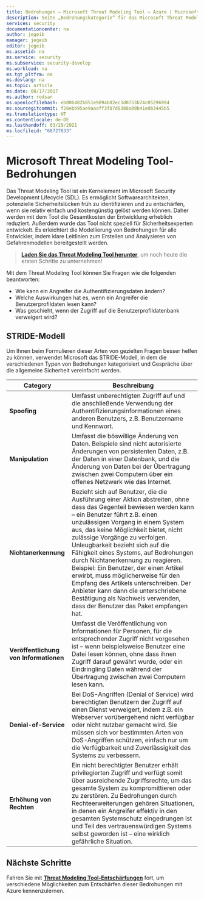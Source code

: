 ```yaml
---
title: Bedrohungen – Microsoft Threat Modeling Tool – Azure | Microsoft-Dokumentation
description: Seite „Bedrohungskategorie“ für das Microsoft Threat Modeling Tool mit Kategorien für alle generierten Bedrohungen.
services: security
documentationcenter: na
author: jegeib
manager: jegeib
editor: jegeib
ms.assetid: na
ms.service: security
ms.subservice: security-develop
ms.workload: na
ms.tgt_pltfrm: na
ms.devlang: na
ms.topic: article
ms.date: 08/17/2017
ms.author: rodsan
ms.openlocfilehash: eb006482b851e9094b82ec3d0753b74c05296994
ms.sourcegitcommit: f28ebb95ae9aaaff3f87d8388a09b41e0b3445b5
ms.translationtype: HT
ms.contentlocale: de-DE
ms.lasthandoff: 03/29/2021
ms.locfileid: "68727833"
---
```

# <a name="microsoft-threat-modeling-tool-threats"></a>Microsoft Threat Modeling Tool-Bedrohungen

Das Threat Modeling Tool ist ein Kernelement im Microsoft Security Development Lifecycle (SDL). Es ermöglicht Softwarearchitekten, potenzielle Sicherheitslücken früh zu identifizieren und zu entschärfen, wenn sie relativ einfach und kostengünstig gelöst werden können. Daher werden mit dem Tool die Gesamtkosten der Entwicklung erheblich reduziert. Außerdem wurde das Tool nicht speziell für Sicherheitsexperten entwickelt. Es erleichtert die Modellierung von Bedrohungen für alle Entwickler, indem klare Leitlinien zum Erstellen und Analysieren von Gefahrenmodellen bereitgestellt werden.

> **[Laden Sie das Threat Modeling Tool herunter](threat-modeling-tool.md)**, um noch heute die ersten Schritte zu unternehmen!

Mit dem Threat Modeling Tool können Sie Fragen wie die folgenden beantworten:

* Wie kann ein Angreifer die Authentifizierungsdaten ändern?
* Welche Auswirkungen hat es, wenn ein Angreifer die Benutzerprofildaten lesen kann?
* Was geschieht, wenn der Zugriff auf die Benutzerprofildatenbank verweigert wird?

## <a name="stride-model"></a>STRIDE-Modell

Um Ihnen beim Formulieren dieser Arten von gezielten Fragen besser helfen zu können, verwendet Microsoft das STRIDE-Modell, in dem die verschiedenen Typen von Bedrohungen kategorisiert und Gespräche über die allgemeine Sicherheit vereinfacht werden.

| Category | Beschreibung |
| -------- | ----------- |
| **Spoofing** | Umfasst unberechtigten Zugriff auf und die anschließende Verwendung der Authentifizierungsinformationen eines anderen Benutzers, z.B. Benutzername und Kennwort. |
| **Manipulation** | Umfasst die böswillige Änderung von Daten. Beispiele sind nicht autorisierte Änderungen von persistenten Daten, z.B. der Daten in einer Datenbank, und die Änderung von Daten bei der Übertragung zwischen zwei Computern über ein offenes Netzwerk wie das Internet. |
| **Nichtanerkennung** | Bezieht sich auf Benutzer, die die Ausführung einer Aktion abstreiten, ohne dass das Gegenteil bewiesen werden kann – ein Benutzer führt z.B. einen unzulässigen Vorgang in einem System aus, das keine Möglichkeit bietet, nicht zulässige Vorgänge zu verfolgen. Unleugbarkeit bezieht sich auf die Fähigkeit eines Systems, auf Bedrohungen durch Nichtanerkennung zu reagieren. Beispiel: Ein Benutzer, der einen Artikel erwirbt, muss möglicherweise für den Empfang des Artikels unterschreiben. Der Anbieter kann dann die unterschriebene Bestätigung als Nachweis verwenden, dass der Benutzer das Paket empfangen hat. |
| **Veröffentlichung von Informationen** | Umfasst die Veröffentlichung von Informationen für Personen, für die entsprechender Zugriff nicht vorgesehen ist – wenn beispielsweise Benutzer eine Datei lesen können, ohne dass ihnen Zugriff darauf gewährt wurde, oder ein Eindringling Daten während der Übertragung zwischen zwei Computern lesen kann. |
| **Denial-of-Service** | Bei DoS-Angriffen (Denial of Service) wird berechtigten Benutzern der Zugriff auf einen Dienst verweigert, indem z.B. ein Webserver vorübergehend nicht verfügbar oder nicht nutzbar gemacht wird. Sie müssen sich vor bestimmten Arten von DoS-Angriffen schützen, einfach nur um die Verfügbarkeit und Zuverlässigkeit des Systems zu verbessern. |
| **Erhöhung von Rechten** | Ein nicht berechtigter Benutzer erhält privilegierten Zugriff und verfügt somit über ausreichende Zugriffsrechte, um das gesamte System zu kompromittieren oder zu zerstören. Zu Bedrohungen durch Rechteerweiterungen gehören Situationen, in denen ein Angreifer effektiv in den gesamten Systemschutz eingedrungen ist und Teil des vertrauenswürdigen Systems selbst geworden ist – eine wirklich gefährliche Situation. |

## <a name="next-steps"></a>Nächste Schritte

Fahren Sie mit **[Threat Modeling Tool-Entschärfungen](threat-modeling-tool-mitigations.md)** fort, um verschiedene Möglichkeiten zum Entschärfen dieser Bedrohungen mit Azure kennenzulernen.